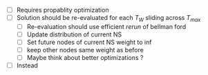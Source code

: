 - [ ] Requires propablity optimization
- [ ] Solution should be re-evaluated for each $T_W$ sliding across $T_{max}$ 
	- [ ] Re-evaluation should use efficient _rerun_ of bellman ford 
	- [ ] Update distribution of current NS 
	- [ ] Set future nodes of current NS weight to inf
	- [ ] keep other nodes same weight as before
	- [ ] Maybe think about better optimizations ?
- [ ] Instead 